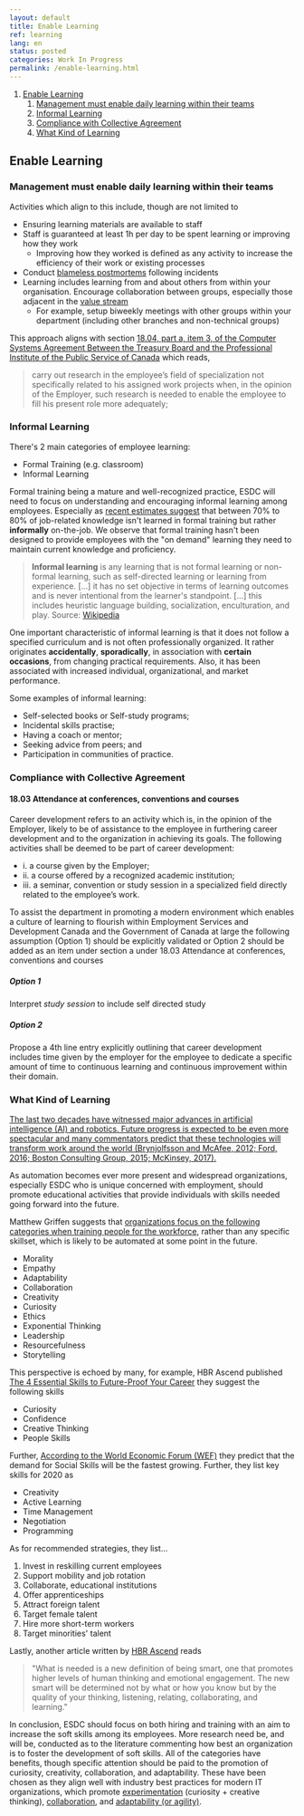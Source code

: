 ```yaml
---
layout: default
title: Enable Learning
ref: learning
lang: en
status: posted
categories: Work In Progress
permalink: /enable-learning.html
---
```


1. [Enable Learning](#enable-learning)
   1. [Management must enable daily learning within their teams](#management-must-enable-daily-learning-within-their-teams)
   2. [Informal Learning](#informal-learning)
   3. [Compliance with Collective Agreement](#compliance-with-collective-agreement)
   4. [What Kind of Learning](#what-kind-of-learning)

## Enable Learning

### Management must enable daily learning within their teams

Activities which align to this include, though are not limited to

- Ensuring learning materials are available to staff
- Staff is guaranteed at least 1h per day to be spent learning or improving how they work
  - Improving how they worked is defined as any activity to increase the efficiency of their work or existing processes
- Conduct [blameless postmortems](https://landing.google.com/sre/sre-book/chapters/postmortem-culture/) following incidents
- Learning includes learning from and about others from within your organisation. Encourage collaboration between groups, especially those adjacent in the [value stream](https://dzone.com/articles/value-stream-mapping-and-devops)
  - For example, setup biweekly meetings with other groups within your department (including other branches and non-technical groups)

This approach aligns with section [18.04, part a, item 3, of the Computer Systems Agreement Between the Treasury Board and the Professional Institute of the Public Service of Canada](https://www.tbs-sct.gc.ca/agreements-conventions/view-visualiser-eng.aspx?id=1#toc12212212224) which reads,

> carry out research in the employee’s field of specialization not specifically related to his assigned work projects when, in the opinion of the Employer, such research is needed to enable the employee to fill his present role more adequately;

### Informal Learning

There's 2 main categories of employee learning:

- Formal Training (e.g. classroom)
- Informal Learning

Formal training being a mature and well-recognized practice, ESDC will need to focus on understanding and encouraging informal learning among employees.
Especially as [recent estimates suggest](https://www.groupoe.com/images/Accelerating_On-the-Job-Learning_-_White_Paper.pdf) that between 70% to 80% of job-related knowledge isn't learned in formal training but rather **informally** on-the-job.
We observe that formal training hasn't been designed to provide employees with the "on demand" learning they need to maintain current knowledge and proficiency.

> **Informal learning** is any learning that is not formal learning or non-formal learning, such as self-directed learning or learning from experience. [...] it has no set objective in terms of learning outcomes and is never intentional from the learner's standpoint. [...] this includes heuristic language building, socialization, enculturation, and play.
> Source: [Wikipedia](https://en.wikipedia.org/wiki/Informal_learning)

One important characteristic of informal learning is that it does not follow a specified curriculum and is not often professionally organized.
It rather originates **accidentally**, **sporadically**, in association with **certain occasions**, from changing practical requirements.
Also, it has been associated with increased individual, organizational, and market performance.

Some examples of informal learning:

- Self-selected books or Self-study programs;
- Incidental skills practise;
- Having a coach or mentor;
- Seeking advice from peers; and
- Participation in communities of practice.

### Compliance with Collective Agreement

#### 18.03 Attendance at conferences, conventions and courses

Career development refers to an activity which is, in the opinion of the Employer, likely to be of assistance to the employee in furthering career development and to the organization in achieving its goals. The following activities shall be deemed to be part of career development:

- i. a course given by the Employer;
- ii. a course offered by a recognized academic institution;
- iii. a seminar, convention or study session in a specialized field directly related to the employee’s work.

To assist the department in promoting a modern environment which enables a culture of learning to flourish within Employment Services and Development Canada and the Government of Canada at large the following assumption (Option 1) should be explicitly validated or Option 2 should be added as an item under section a under 18.03 Attendance at conferences, conventions and courses

##### Option 1

Interpret *study session* to include self directed study

##### Option 2

Propose a 4th line entry explicitly outlining that career development includes time given by the employer for the employee to dedicate a specific amount of time to continuous learning and continuous improvement within their domain.

### What Kind of Learning

[The last two decades have witnessed major advances in artificial intelligence (AI) and
robotics. Future progress is expected to be even more spectacular and many commentators predict that these technologies will transform work around the world (Brynjolfsson
and McAfee, 2012; Ford, 2016; Boston Consulting Group, 2015; McKinsey, 2017).](https://www.nber.org/papers/w24196.pdf)

As automation becomes ever more present and widespread organizations, especially ESDC who is unique concerned with employment, should promote educational activities that provide individuals with skills needed going forward into the future.

Matthew Griffen suggests that [organizations focus on the following categories when training people for the workforce](https://youtu.be/2GdRZZxfjXA?t=1696), rather than any specific skillset, which is likely to be automated at some point in the future.

- Morality
- Empathy
- Adaptability
- Collaboration
- Creativity
- Curiosity
- Ethics
- Exponential Thinking
- Leadership
- Resourcefulness
- Storytelling

This perspective is echoed by many, for example, HBR Ascend published [The 4 Essential Skills to Future-Proof Your Career](https://hbrascend.org/topics/the-4-essential-skills-to-future-proof-your-career/) they suggest the following skills

- Curiosity
- Confidence
- Creative Thinking
- People Skills

Further, [According to the World Economic Forum (WEF)](http://www3.weforum.org/docs/WEF_Future_of_Jobs.pdf) they predict that the demand for Social Skills will be the fastest growing. Further, they list key skills for 2020 as

- Creativity
- Active Learning
- Time Management
- Negotiation
- Programming

As for recommended strategies, they list...

1. Invest in reskilling current employees
2. Support mobility and job rotation
3. Collaborate, educational institutions
4. Offer apprenticeships
5. Attract foreign talent
6. Target female talent
7. Hire more short-term workers
8. Target minorities' talent

Lastly, another article written by [HBR Ascend](https://hbrascend.org/topics/what-will-smart-mean-in-the-ai-age/) reads

> "What is needed is a new definition of being smart, one that promotes higher levels of human thinking and emotional engagement. The new smart will be determined not by what or how you know but by the quality of your thinking, listening, relating, collaborating, and learning."

In conclusion, ESDC should focus on both hiring and training with an aim to increase the soft skills among its employees. More research need be, and will be, conducted as to the literature commenting how best an organization is to foster the development of soft skills. All of the categories have benefits, though specific attention should be paid to the promotion of curiosity, creativity, collaboration, and adaptability. These have been chosen as they align well with industry best practices for modern IT organizations, which promote [experimentation](https://itrevolution.com/three-ways-revisited-devops-handbook/) (curiosity + creative thinking), [collaboration](https://www.thoughtworks.com/insights/blog/demystifying-conways-law), and [adaptability (or agility)](https://www.agilealliance.org/agile101/).
